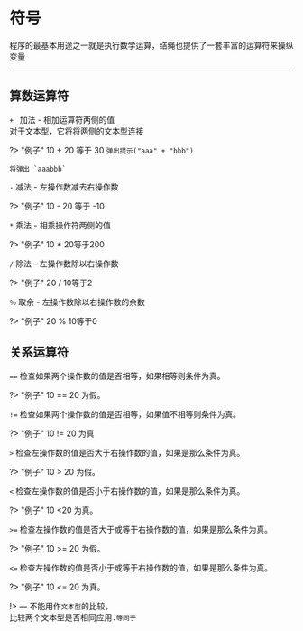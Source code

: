# 符号

程序的最基本用途之一就是执行数学运算，结绳也提供了一套丰富的运算符来操纵变量
***
## 算数运算符

`+ ` 	加法 - 相加运算符两侧的值<br/>对于文本型，它将将两侧的文本型连接

?> "例子"
    10 + 20 等于 30
    `弹出提示("aaa" + "bbb")`
    
    将弹出 `aaabbb`

`-`	减法 - 左操作数减去右操作数   

?> "例子"
    10 - 20 等于 -10

`*`	乘法 - 相乘操作符两侧的值	

?> "例子"
    10 * 20等于200
   
`/`	除法 - 左操作数除以右操作数	

?> "例子"
    20 / 10等于2
   
`％`	取余 - 左操作数除以右操作数的余数	

?> "例子"
    20 % 10等于0    
## 关系运算符

`==`	检查如果两个操作数的值是否相等，如果相等则条件为真。	

?> "例子"
    10 == 20 为假。

`!=`	检查如果两个操作数的值是否相等，如果值不相等则条件为真。

?> "例子"
    10 != 20 为真

`>` 	检查左操作数的值是否大于右操作数的值，如果是那么条件为真。	

?> "例子"
    10 > 20 为假。

`<` 	检查左操作数的值是否小于右操作数的值，如果是那么条件为真。	

?> "例子"
    10 <20 为真。

`>=`	检查左操作数的值是否大于或等于右操作数的值，如果是那么条件为真。	

?> "例子"
    10 >= 20 为假。

`<=`	检查左操作数的值是否小于或等于右操作数的值，如果是那么条件为真。

?> "例子"
    10 <= 20 为真。

!> `==` 不能用作`文本型`的比较，<br/>比较两个文本型是否相同应用`.等同于`
    






